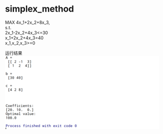 # simplex_method
MAX 4x_1+2x_2+8x_3,<br/>
s.t.<br/>
2x_1-2x_2+4x_3<=30 <br/>
x_1+2x_2+4x_3=40  <br/>
x_1,x_2,x_3>=0   <br/>

运行结果
![image](https://github.com/itsmeyijie/simplex_method/blob/main/1616598774143.png)
